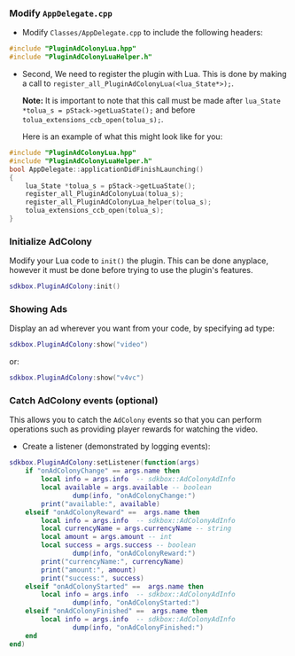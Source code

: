 ### Modify `AppDelegate.cpp`
* Modify `Classes/AppDelegate.cpp` to include the following headers:
```cpp
#include "PluginAdColonyLua.hpp"
#include "PluginAdColonyLuaHelper.h"
```

* Second, We need to register the plugin with Lua. This is done by making a call to `register_all_PluginAdColonyLua(<lua_State*>);`.

  __Note:__ It is important to note that this call must be made after `lua_State *tolua_s = pStack->getLuaState();` and before `tolua_extensions_ccb_open(tolua_s);`.

	Here is an example of what this might look like for you:
```cpp
#include "PluginAdColonyLua.hpp"
#include "PluginAdColonyLuaHelper.h"
bool AppDelegate::applicationDidFinishLaunching()
{
	lua_State *tolua_s = pStack->getLuaState();
	register_all_PluginAdColonyLua(tolua_s);
	register_all_PluginAdColonyLua_helper(tolua_s);
	tolua_extensions_ccb_open(tolua_s);
}
```

### Initialize AdColony
Modify your Lua code to `init()` the plugin. This can be done anyplace, however it must be done before trying to use the plugin's features.
```lua
sdkbox.PluginAdColony:init()
```

### Showing Ads
Display an ad wherever you want from your code, by specifying ad type:
```lua
sdkbox.PluginAdColony:show("video")
```
or:
```lua
sdkbox.PluginAdColony:show("v4vc")
```

### Catch AdColony events (optional)
This allows you to catch the `AdColony` events so that you can perform operations such as providing player rewards for watching the video.

* Create a listener (demonstrated by logging events):
```lua
sdkbox.PluginAdColony:setListener(function(args)
    if "onAdColonyChange" == args.name then
        local info = args.info  -- sdkbox::AdColonyAdInfo
        local available = args.available -- boolean
				dump(info, "onAdColonyChange:")
        print("available:", available)
    elseif "onAdColonyReward" ==  args.name then
        local info = args.info  -- sdkbox::AdColonyAdInfo
        local currencyName = args.currencyName -- string
        local amount = args.amount -- int
        local success = args.success -- boolean
				dump(info, "onAdColonyReward:")
        print("currencyName:", currencyName)
        print("amount:", amount)
        print("success:", success)
    elseif "onAdColonyStarted" ==  args.name then
        local info = args.info  -- sdkbox::AdColonyAdInfo
				dump(info, "onAdColonyStarted:")
    elseif "onAdColonyFinished" ==  args.name then
        local info = args.info  -- sdkbox::AdColonyAdInfo
				dump(info, "onAdColonyFinished:")
    end
end)
```

